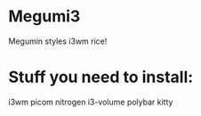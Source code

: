 # Megumi3
Megumin styles i3wm rice!


# Stuff you need to install:
i3wm
picom
nitrogen
i3-volume
polybar
kitty
